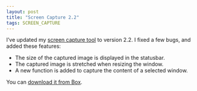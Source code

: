 ```yaml
---
layout: post
title: "Screen Capture 2.2"
tags: SCREEN_CAPTURE
---
```


I’ve updated my [screen capture tool]({{site.baseUrl}}projects/screen-capture/) to version 2.2. I fixed a few bugs, and added these features:

- The size of the captured image is displayed in the statusbar.
- The captured image is stretched when resizing the window.
- A new function is added to capture the content of a selected window.

You can [download it from Box](https://app.box.com/s/4lwepaw898f5ir3bv1dy).